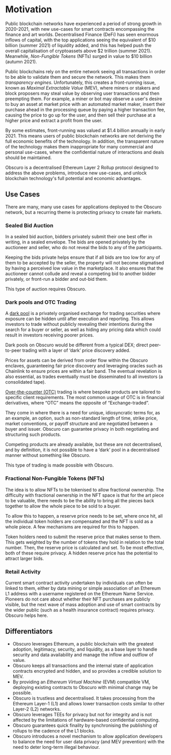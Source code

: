 # Motivation
Public blockchain networks have experienced a period of strong growth in 2020-2021, with new use-cases for smart contracts encompassing the finance and art worlds. Decentralised Finance (DeFi) has seen enormous inflows of capital, with the top applications seeing the equivalent of $10 billion (summer 2021) of liquidity added, and this has helped push the overall capitalisation of cryptoassets above $2 trillion (summer 2021). Meanwhile, _Non-Fungible Tokens_ (NFTs) surged in value to $10 billion (autumn 2021).

Public blockchains rely on the entire network seeing all transactions in order to be able to validate them and secure the network. This makes them _transparency engines_. Unfortunately, this creates a front-running issue, known as _Maximal Extractable Value_ (MEV), where miners or stakers and block proposers may steal value by observing user transactions and then preempting them. For example, a miner or bot may observe a user's desire to buy an asset at market price with an automated market maker, insert their purchase ahead in the processing queue by paying a higher transaction fee, causing the price to go up for the user, and then sell their purchase at a higher price and extract a profit from the user.

By some estimates, front-running was valued at $1.4 billion annually in early 2021. This means users of public blockchain networks are not deriving the full economic benefits of the technology. In addition, the transparent nature of the technology makes them inappropriate for many commercial and personal use-cases, where the confidential nature of interactions and deals should be maintained.

Obscuro is a decentralised Ethereum Layer 2 Rollup protocol designed to address the above problems, introduce new use-cases, and unlock blockchain technology's full potential and economic advantages.

## Use Cases
There are many, many use cases for applications deployed to the Obscuro network, but a recurring theme is protecting privacy to create fair markets.

### Sealed Bid Auction
In a sealed bid auction, bidders privately submit their one best offer in writing, in a sealed envelope. The bids are opened privately by the auctioneer and seller, who do not reveal the bids to any of the participants.

Keeping the bids private helps ensure that if all bids are too low for any of them to be accepted by the seller, the property will not become stigmatised by having a perceived low value in the marketplace. It also ensures that the auctioneer cannot collude and reveal a competing bid to another bidder privately, or front-run a bidder and out-bid them.

This type of auction requires Obscuro.

### Dark pools and OTC Trading
A [dark pool](https://www.investopedia.com/articles/markets/050614/introduction-dark-pools.asp) is a privately organised exchange for trading securities where exposure can be hidden until after execution and reporting. This allows investors to trade without publicly revealing their intentions during the search for a buyer or seller, as well as hiding any pricing data which could result in investors receiving poorer prices.

Dark pools on Obscuro would be different from a typical DEX; direct peer-to-peer trading with a layer of ‘dark’ price discovery added.

Prices for assets can be derived from order flow within the Obscuro enclaves, guaranteeing fair price discovery and leveraging oracles such as Chainlink to ensure prices are within a fair band. The eventual revelation is also essential, as trades eventually must be disseminated to all investors (a consolidated tape).

[Over-the-counter (OTC)](https://www.investopedia.com/terms/o/otc.asp) trading is where bespoke products are tailored to specific client requirements. The most common usage of OTC is in financial derivatives, where “OTC” means the opposite of “Exchange-traded”.

They come in where there is a need for unique, idiosyncratic terms for, as an example, an option, such as non-standard length of time, strike price, market conventions, or payoff structure and are negotiated between a buyer and issuer. Obscuro can guarantee privacy in both negotiating and structuring such products.

Competing products are already available, but these are not decentralised, and by definition, it is not possible to have a ‘dark’ pool in a decentralised manner without something like Obscuro.

This type of trading is made possible with Obscuro.

### Fractional Non-Fungible Tokens (NFTs)
The idea is to allow NFTs to be tokenised to allow fractional ownership. The difficulty with fractional ownership in the NFT space is that for the art piece to be valuable, there needs to be the ability to bring all the pieces back together to allow the whole piece to be sold to a buyer.

To allow this to happen, a reserve price needs to be set, where once hit, all the individual token holders are compensated and the NFT is sold as a whole piece. A few mechanisms are required for this to happen.

Token holders need to submit the reserve price that makes sense to them. This gets weighted by the number of tokens they hold in relation to the total number. Then, the reserve price is calculated and set. To be most effective, both of these require privacy. A hidden reserve price has the potential to attract larger bids.

### Retail Activity
Current smart contract activity undertaken by individuals can often be linked to them, either by data mining or simple association of an Ethereum L1 address with a username registered on the Ethereum Name Service. Pioneers do not care about whether their NFT purchases are publicly visible, but the next wave of mass adoption and use of smart contracts by the wider public (such as a health insurance contract) requires privacy. Obscuro helps here.

## Differentiators
* Obscuro leverages Ethereum, a public blockchain with the greatest adoption,  legitimacy, security, and liquidity, as a base layer to handle security and data availability and manage the inflow and outflow of value.
* Obscuro keeps all transactions and the internal state of application contracts encrypted and hidden, and so provides a credible solution to MEV.
* By providing an _Ethereum Virtual Machine_ (EVM) compatible VM, deploying existing contracts to Obscuro with minimal change may be possible.
* Obscuro is trustless and decentralised. It takes processing from the Ethereum Layer-1 (L1) and allows lower transaction costs similar to other Layer-2 (L2) networks.
* Obscuro leverages TEEs for privacy but not for integrity and is not affected by the limitations of hardware-based confidential computing.
* Obscuro guarantees quick finality by synchronising the publishing of rollups to the cadence of the L1 blocks. 
* Obscuro introduces a novel mechanism to allow application developers to balance the need for user data privacy (and MEV prevention) with the need to deter long-term illegal behaviour.
